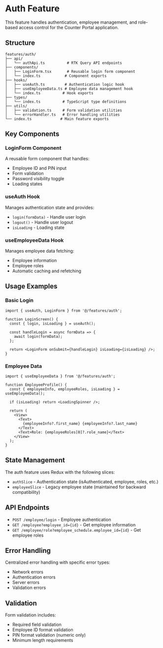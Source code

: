 # Auth Feature

This feature handles authentication, employee management, and role-based access control for the Counter Portal application.

## Structure

```
features/auth/
├── api/
│   └── authApi.ts          # RTK Query API endpoints
├── components/
│   ├── LoginForm.tsx       # Reusable login form component
│   └── index.ts           # Component exports
├── hooks/
│   ├── useAuth.ts         # Authentication logic hook
│   ├── useEmployeeData.ts # Employee data management hook
│   └── index.ts          # Hook exports
├── types/
│   └── index.ts          # TypeScript type definitions
├── utils/
│   ├── validation.ts     # Form validation utilities
│   └── errorHandler.ts   # Error handling utilities
└── index.ts             # Main feature exports
```

## Key Components

### LoginForm Component

A reusable form component that handles:

- Employee ID and PIN input
- Form validation
- Password visibility toggle
- Loading states

### useAuth Hook

Manages authentication state and provides:

- `login(formData)` - Handle user login
- `logout()` - Handle user logout
- `isLoading` - Loading state

### useEmployeeData Hook

Manages employee data fetching:

- Employee information
- Employee roles
- Automatic caching and refetching

## Usage Examples

### Basic Login

```tsx
import { useAuth, LoginForm } from '@/features/auth';

function LoginScreen() {
  const { login, isLoading } = useAuth();

  const handleLogin = async formData => {
    await login(formData);
  };

  return <LoginForm onSubmit={handleLogin} isLoading={isLoading} />;
}
```

### Employee Data

```tsx
import { useEmployeeData } from '@/features/auth';

function EmployeeProfile() {
  const { employeeInfo, employeeRoles, isLoading } = useEmployeeData();

  if (isLoading) return <LoadingSpinner />;

  return (
    <View>
      <Text>
        {employeeInfo?.first_name} {employeeInfo?.last_name}
      </Text>
      <Text>Role: {employeeRoles[0]?.role_name}</Text>
    </View>
  );
}
```

## State Management

The auth feature uses Redux with the following slices:

- `authSlice` - Authentication state (isAuthenticated, employee, roles, etc.)
- `employeeSlice` - Legacy employee state (maintained for backward compatibility)

## API Endpoints

- `POST /employee/login` - Employee authentication
- `GET /employee?employee_id={id}` - Get employee information
- `GET /employee/role?employee_schedule.employee_id={id}` - Get employee roles

## Error Handling

Centralized error handling with specific error types:

- Network errors
- Authentication errors
- Server errors
- Validation errors

## Validation

Form validation includes:

- Required field validation
- Employee ID format validation
- PIN format validation (numeric only)
- Minimum length requirements
